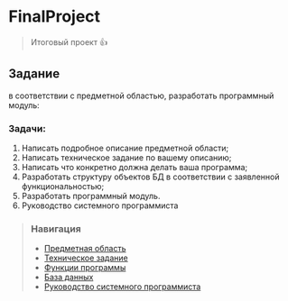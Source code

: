 # FinalProject
>Итоговый проект :+1:
## Задание
в соответствии с предметной областью, разработать программный модуль:
### Задачи:
1. Написать подробное описание предметной области;
2. Написать техническое задание по вашему описанию;
3. Написать что конкретно должна делать ваша программа;
4. Разработать структуру объектов БД в соответствии с заявленной функциональностью;
5. Разработать программный модуль.
6. Руководство системного программиста

> ### Навигация
> - [Предметная область](docs/SUBJECT.md)
> - [Техническое задание](docs/TECHSPEC.md)
> - [Функции программы](docs/FUNCSPEC.md)
> - [База данных](docs/DATABASE.md)
> - [Руководство системного программиста](docs/SYS_PROG_GUIDE.md)

